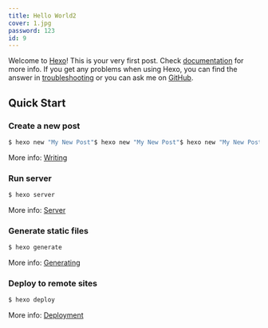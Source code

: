 ```yaml
---
title: Hello World2
cover: 1.jpg
password: 123
id: 9
---
```

Welcome to [Hexo](https://hexo.io/)! This is your very first post. Check [documentation](https://hexo.io/docs/) for more info. If you get any problems when using Hexo, you can find the answer in [troubleshooting](https://hexo.io/docs/troubleshooting.html) or you can ask me on [GitHub](https://github.com/hexojs/hexo/issues).

## Quick Start

### Create a new post

``` bash
$ hexo new "My New Post"$ hexo new "My New Post"$ hexo new "My New Post"$ hexo new "My New Post"$ hexo new "My New Post"$ hexo new "My New Post"$ hexo new "My New Post"$ hexo new "My New Post"$ hexo new "My New Post"$ hexo new "My New Post"$ hexo new "My New Post"$ hexo new "My New Post"$ hexo new "My New Post"$ hexo new "My New Post"$ hexo new "My New Post"$ hexo new "My New Post"$ hexo new "My New Post"$ hexo new "My New Post"$ hexo new "My New Post"$ hexo new "My New Post"$ hexo new "My New Post"$ hexo new "My New Post"$ hexo new "My New Post"
```

More info: [Writing](https://hexo.io/docs/writing.html)

### Run server

``` bash
$ hexo server
```

More info: [Server](https://hexo.io/docs/server.html)

### Generate static files

``` bash
$ hexo generate
```

More info: [Generating](https://hexo.io/docs/generating.html)

### Deploy to remote sites

``` bash
$ hexo deploy
```

More info: [Deployment](https://hexo.io/docs/one-command-deployment.html)
